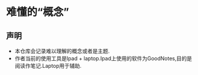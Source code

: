 # 难懂的“概念”

## 声明
  * 本仓库会记录难以理解的概念或者是主题.
  * 作者当前的使用工具是Ipad + laptop.Ipad上使用的软件为GoodNotes,目的是阅读作笔记.Laptop用于辅助.

